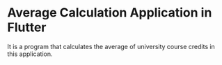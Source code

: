# Average Calculation Application in Flutter

It is a program that calculates the average of university course credits in this application.
